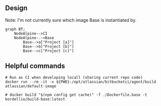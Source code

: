## Design

Note: I'm not currently sure which image Base is instantiated by.


```mermaid
graph BT;
    NodeAlpine-->CI
    NodeAlpine-.->Base
	    Base-->a["Project [a]"]
	    Base-->b["Project [b]"]
    	Base-->c["Project [c]"]   			
```

## Helpful commands

```
# Run as CI when developing locall (sharing current repo code)
docker run --rm -it -v ${PWD}:/opt/atlassian/bitbucketci/agent/build atlassian/default-image

# docker build "$(npm config get cache)" -f ./Dockerfile.base -t bordellio/build-base:latest
```
